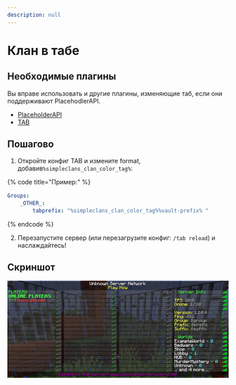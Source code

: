 ```yaml
---
description: null
---
```


# Клан в табе

## Необходимые плагины

Вы вправе использовать и другие плагины, изменяющие таб, если они поддерживают PlacehodlerAPI.

* [PlaceholderAPI](https://www.spigotmc.org/resources/placeholderapi.6245/)
* [TAB](https://www.spigotmc.org/resources/tab-1-7-x-1-16-5-free-version.57806/)

## Пошагово

1. Откройте конфиг TAB и измените format, добавив`%simpleclans_clan_color_tag%`:

{% code title="Пример:" %}
```yaml
Groups:
    _OTHER_:
        tabprefix: "%simpleclans_clan_color_tag%%vault-prefix% "
```
{% endcode %}

2. Перезапустите сервер \(или перезагрузите конфиг: `/tab reload`\) и наслаждайтесь!

## Скриншот

![](../.gitbook/assets/clans-tablist.png)


